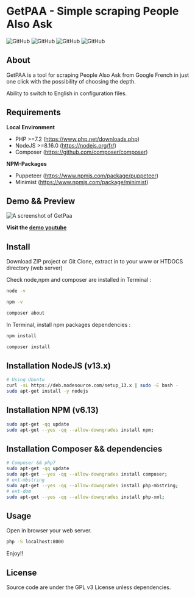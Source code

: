 # GetPAA - Simple scraping People Also Ask 
![GitHub](https://img.shields.io/scrutinizer/build/g/drogbadvc/GetPAA)
![GitHub](https://img.shields.io/github/languages/count/drogbadvc/GetPAA)
![GitHub](https://img.shields.io/github/languages/top/drogbadvc/GetPAA)
![GitHub](https://img.shields.io/scrutinizer/quality/g/drogbadvc/GetPAA)

## About
GetPAA is a tool for scraping People Also Ask from Google French in just one click with the possibility of choosing the depth.
 
Ability to switch to English in configuration files.

## Requirements

**Local Environment**
* PHP >=7.2 (https://www.php.net/downloads.php)
* NodeJS >=8.16.0 (https://nodejs.org/fr/)
* Composer (https://github.com/composer/composer)

**NPM-Packages**
* Puppeteer (https://www.npmjs.com/package/puppeteer)
* Minimist (https://www.npmjs.com/package/minimist)

## Demo && Preview

![A screenshot of GetPaa](https://i.imgur.com/XzaHgYw.png)

**Visit the [demo youtube](https://www.youtube.com/watch?v=AKoTRefeJsc)**

## Install

Download ZIP project or Git Clone, extract in to your www or HTDOCS directory (web server)

Check node,npm  and composer are installed in Terminal :

```sh
node -v
```

```sh
npm -v
```

```sh
composer about
```

In Terminal, install npm packages dependencies :

```sh
npm install
```

```sh
composer install
```

## Installation NodeJS (v13.x)

```sh
# Using Ubuntu
curl -sL https://deb.nodesource.com/setup_13.x | sudo -E bash -
sudo apt-get install -y nodejs
```

## Installation NPM (v6.13)

```sh
sudo apt-get -qq update 
sudo apt-get --yes -qq --allow-downgrades install npm;
```

## Installation Composer && dependencies

```sh
# Composer && php7
sudo apt-get -qq update
sudo apt-get --yes -qq --allow-downgrades install composer;
# ext-mbstring
sudo apt-get --yes -qq --allow-downgrades install php-mbstring;
# ext-dom
sudo apt-get --yes -qq --allow-downgrades install php-xml;
```


## Usage

Open in browser your web server.
```sh
php -S localhost:8000
```
Enjoy!!

## License

Source code are under the GPL v3 License unless dependencies.